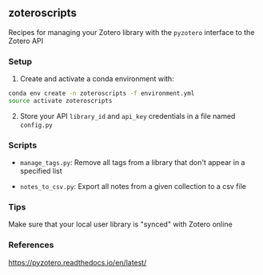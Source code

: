 ## zoteroscripts

Recipes for managing your Zotero library with the `pyzotero` interface to the 
Zotero API

### Setup

1. Create and activate a conda environment with:

```bash
conda env create -n zoteroscripts -f environment.yml
source activate zoteroscripts
```

2. Store your API `library_id` and `api_key` credentials in a file named `config.py`

### Scripts

 * `manage_tags.py`: Remove all tags from a library that don't appear in a specified list

 * `notes_to_csv.py`: Export all notes from a given collection to a csv file

### Tips

Make sure that your local user library is "synced" with Zotero online

###  References

https://pyzotero.readthedocs.io/en/latest/
